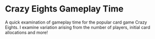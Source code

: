 # Crazy Eights Gameplay Time

A quick examination of gameplay time for the popular card game Crazy Eights. I examine variation arising from the number of players, initial card allocations and more!
